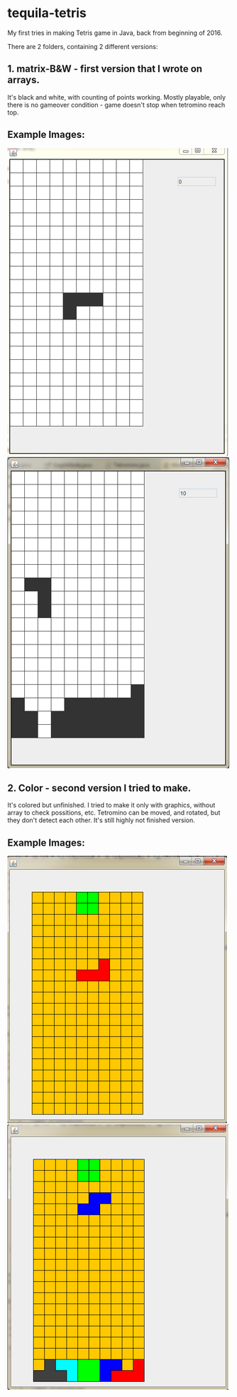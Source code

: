 # tequila-tetris
My first tries in making Tetris game in Java, back from beginning of 2016.

There are 2 folders, containing 2 different versions:
## 1. matrix-B&W - first version that I wrote on arrays.
It's black and white, with counting of points working. 
Mostly playable, only there is no gameover condition - game doesn't stop when tetromino reach top.
## Example Images:
![Image 1](https://github.com/MrTequila/tequila-tetris/blob/master/images/B&W1.PNG)
![Image 2](https://github.com/MrTequila/tequila-tetris/blob/master/images/B&W2.PNG)

## 2. Color - second version I tried to make.
It's colored but unfinished. I tried to make it only with graphics, without array to check possitions, etc.
Tetromino can be moved, and rotated, but they don't detect each other.
It's still highly not finished version.
## Example Images:
![Image 1](https://github.com/MrTequila/tequila-tetris/blob/master/images/Color1.PNG)
![Image 2](https://github.com/MrTequila/tequila-tetris/blob/master/images/Color2.PNG)
